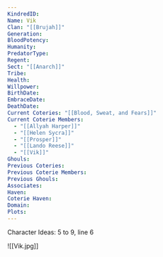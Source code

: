 ```yaml
---
KindredID: 
Name: Vik
Clan: "[[Brujah]]"
Generation: 
BloodPotency: 
Humanity: 
PredatorType: 
Regent: 
Sect: "[[Anarch]]"
Tribe: 
Health: 
Willpower: 
BirthDate: 
EmbraceDate: 
DeathDate: 
Current Coteries: "[[Blood, Sweat, and Fears]]"
Current Coterie Members:
  - "[[Allyah Harper]]"
  - "[[Helen Sycra]]"
  - "[[Prosper]]"
  - "[[Lando Reese]]"
  - "[[Vik]]"
Ghouls: 
Previous Coteries: 
Previous Coterie Members: 
Previous Ghouls: 
Associates: 
Haven: 
Coterie Haven: 
Domain: 
Plots: 
---
```


Character Ideas: 
5 to 9, line 6

![[Vik.jpg]]